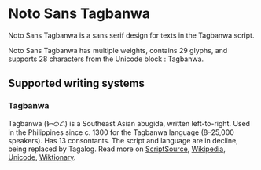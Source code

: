
# Noto Sans Tagbanwa

Noto Sans Tagbanwa is a sans serif design for texts in the Tagbanwa script. 

Noto Sans Tagbanwa has multiple weights, contains 29 glyphs, and supports 28 characters from the Unicode block : Tagbanwa.


## Supported writing systems


### Tagbanwa

Tagbanwa (ᝦᝪᝯ) is a Southeast Asian abugida, written left-to-right. Used in the Philippines since c. 1300 for the Tagbanwa language (8–25,000 speakers). Has 13 consontants. The script and language are in decline, being replaced by Tagalog. Read more on [ScriptSource](https://scriptsource.org/scr/Tagb), [Wikipedia](https://en.wikipedia.org/wiki/ISO_15924:Tagb), [Unicode](https://www.unicode.org/versions/Unicode13.0.0/ch17.pdf#G26441), [Wiktionary](https://en.wiktionary.org/wiki/Category:Tagbanwa_script).

